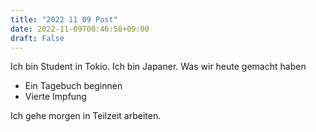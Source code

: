 ```yaml
---
title: "2022 11 09 Post"
date: 2022-11-09T00:46:58+09:00
draft: False
---
```


Ich bin Student in Tokio.
Ich bin Japaner.
Was wir heute gemacht haben
- Ein Tagebuch beginnen
- Vierte Impfung

Ich gehe morgen in Teilzeit arbeiten.

